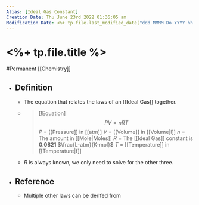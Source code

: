 ```yaml
---
Alias: [Ideal Gas Constant]
Creation Date: Thu June 23rd 2022 01:36:05 am 
Modification Date: <%+ tp.file.last_modified_date("ddd MMMM Do YYYY hh:mm:ss a") %>
---
```

# <%+ tp.file.title %>
#Permanent [[Chemistry]]

- ## Definition
	- The equation that relates the laws of an [[Ideal Gas]] together.
	- > [!Equation]
	  > $$PV=nRT$$
	  > $P$ = [[Pressure]] in [[atm]]
	  > $V$ = [[Volume]] in [[Volume|l]]
	  > $n$ = The amount in [[Mole|Moles]]
	  > $R$ = The [[Ideal Gas]] constant is **0.0821** $\frac{L-atm}{K-mol}$
	  > $T$ = [[Temperature]] in [[Temperature|f]]
	- $R$ is always known, we only need to solve for the other three.
- ## Reference
	- Multiple other laws can be derifed from 
